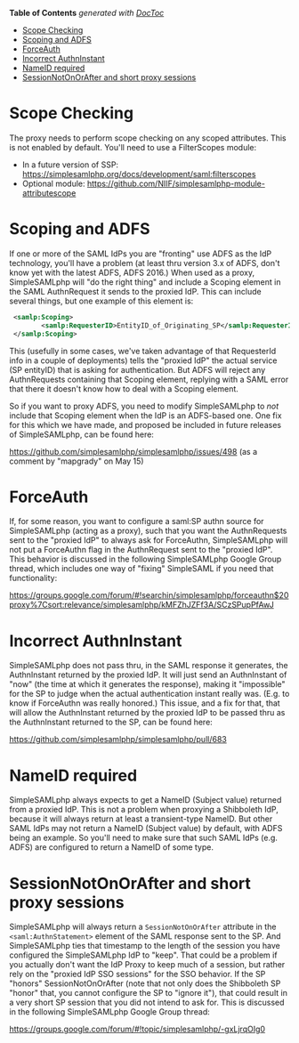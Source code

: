 <!-- START doctoc generated TOC please keep comment here to allow auto update -->
<!-- DON'T EDIT THIS SECTION, INSTEAD RE-RUN doctoc TO UPDATE -->
**Table of Contents**  *generated with [DocToc](https://github.com/thlorenz/doctoc)*

- [Scope Checking](#scope-checking)
- [Scoping and ADFS](#scoping-and-adfs)
- [ForceAuth](#forceauth)
- [Incorrect AuthnInstant](#incorrect-authninstant)
- [NameID required](#nameid-required)
- [SessionNotOnOrAfter and short proxy sessions](#sessionnotonorafter-and-short-proxy-sessions)

<!-- END doctoc generated TOC please keep comment here to allow auto update -->

# Scope Checking

The proxy needs to perform scope checking on any scoped attributes. This is not enabled by default. You'll need to use a FilterScopes module:

* In a future version of SSP: https://simplesamlphp.org/docs/development/saml:filterscopes
* Optional module: https://github.com/NIIF/simplesamlphp-module-attributescope

# Scoping and ADFS
If one or more of the SAML IdPs you are "fronting" use ADFS as the IdP technology, you'll have a problem (at least thru version 3.x of ADFS, don't know  yet with the latest ADFS, ADFS 2016.)
   When used as a proxy, SimpleSAMLphp will "do the right thing" and include a Scoping element in the SAML AuthnRequest it sends to the proxied IdP. This can include several things, but one example of this element is:

```xml
 <samlp:Scoping>
        <samlp:RequesterID>EntityID_of_Originating_SP</samlp:RequesterID>
 </samlp:Scoping>

```

This (usefully in some cases, we've taken advantage of that RequesterId info in a couple of deployments) tells the "proxied IdP" the actual service (SP entityID) that is asking for authentication. But ADFS will reject any AuthnRequests containing that Scoping element, replying with a SAML error that there it doesn't know how to deal with a Scoping element.

So if you want to proxy ADFS, you need to modify SimpleSAMLphp to *not* include that Scoping element when the IdP is an ADFS-based one. One fix for this which we have made, and proposed be included in future releases of SimpleSAMLphp, can be found here:

  https://github.com/simplesamlphp/simplesamlphp/issues/498
    (as a comment by "mapgrady" on May 15)

# ForceAuth

If, for some reason, you want to configure a saml:SP authn source for SimpleSAMLphp (acting as a proxy), such that you want the AuthnRequests sent to the  "proxied IdP" to always ask for ForceAuthn, SimpleSAMLphp will not put a ForceAuthn flag in the AuthnRequest sent to the "proxied IdP". This behavior is discussed in the following SimpleSAMLphp Google Group thread, which includes one way of "fixing" SimpleSAML if you need that functionality:

 https://groups.google.com/forum/#!searchin/simplesamlphp/forceauthn$20proxy%7Csort:relevance/simplesamlphp/kMFZhJZFf3A/SCzSPupPfAwJ

# Incorrect AuthnInstant

SimpleSAMLphp does not pass thru, in the SAML response it generates, the AuthnInstant returned by the proxied IdP. It will just send an AuthnInstant of "now" (the time at which it generates the response), making it "impossible" for the SP to judge when the actual authentication instant really was. (E.g. to know if ForceAuthn was really honored.) This issue, and a fix for that, that will allow the AuthnInstant returned by the proxied IdP to be passed thru as the AuthnInstant returned to the SP, can be found here:
  
  https://github.com/simplesamlphp/simplesamlphp/pull/683

# NameID required

SimpleSAMLphp always expects to get a NameID (Subject value) returned from a proxied IdP. This is not a problem when proxying a Shibboleth IdP, because it will always return at least a transient-type NameID. But other SAML IdPs may not return a NameID (Subject value) by default, with ADFS being an example. So you'll need to make sure that such SAML IdPs (e.g. ADFS) are configured to return a NameID of some type.

# SessionNotOnOrAfter and short proxy sessions

SimpleSAMLphp will always return a `SessionNotOnOrAfter` attribute in the `<saml:AuthnStatement>` element of the SAML response sent to the SP. And SimpleSAMLphp ties that timestamp to the length of the session you have configured the SimpleSAMLphp IdP to "keep". That could be a problem if you actually don't want the IdP Proxy to keep much of a session, but rather rely on the "proxied IdP SSO sessions" for the SSO behavior. If the SP "honors" SessionNotOnOrAfter (note that not only does the Shibboleth SP "honor" that, you cannot configure the SP to "ignore it"), that could result in a very short SP session that you did not intend to ask for. This is discussed in the following SimpleSAMLphp Google Group thread:

  https://groups.google.com/forum/#!topic/simplesamlphp/-gxLjrqOIg0